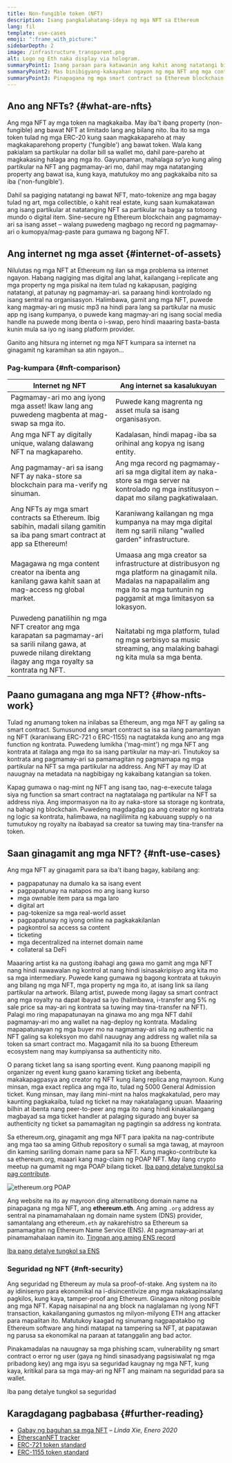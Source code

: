 ```yaml
---
title: Non-fungible token (NFT)
description: Isang pangkalahatang-ideya ng mga NFT sa Ethereum
lang: fil
template: use-cases
emoji: ":frame_with_picture:"
sidebarDepth: 2
image: /infrastructure_transparent.png
alt: Logo ng Eth naka display via hologram.
summaryPoint1: Isang paraan para katawanin ang kahit anong natatangi bilang Ethereum-based asset.
summaryPoint2: Mas binibigyang-kakayahan ngayon ng mga NFT ang mga content creator.
summaryPoint3: Pinapagana ng mga smart contract sa Ethereum blockchain.
---
```


## Ano ang NFTs? {#what-are-nfts}

Ang mga NFT ay mga token na magkakaiba. May iba't ibang property (non-fungible) ang bawat NFT at limitado lang ang bilang nito. Iba ito sa mga token tulad ng mga ERC-20 kung saan magkakapareho at may magkakaparehong property ('fungible') ang bawat token. Wala kang pakialam sa partikular na dollar bill sa wallet mo, dahil pare-pareho at magkakasing halaga ang mga ito. Gayunpaman, mahalaga _sa'yo_ kung aling partikular na NFT ang pagmamay-ari mo, dahil may mga natatanging property ang bawat isa, kung kaya, matutukoy mo ang pagkakaiba nito sa iba ('non-fungible').

Dahil sa pagiging natatangi ng bawat NFT, mato-tokenize ang mga bagay tulad ng art, mga collectible, o kahit real estate, kung saan kumakatawan ang isang partikular at natatanging NFT sa partikular na bagay sa totoong mundo o digital item. Sine-secure ng Ethereum blockchain ang pagmamay-ari sa isang asset – walang puwedeng magbago ng record ng pagmamay-ari o kumopya/mag-paste para gumawa ng bagong NFT.

<YouTube id="Xdkkux6OxfM" />

## Ang internet ng mga asset {#internet-of-assets}

Nilulutas ng mga NFT at Ethereum ng ilan sa mga problema sa internet ngayon. Habang nagiging mas digital ang lahat, kailangang i-replicate ang mga property ng mga pisikal na item tulad ng kakapusan, pagiging natatangi, at patunay ng pagmamay-ari. sa paraang hindi kontrolado ng isang sentral na organisasyon. Halimbawa, gamit ang mga NFT, puwede kang magmay-ari ng music mp3 na hindi para lang sa partikular na music app ng isang kumpanya, o puwede kang magmay-ari ng isang social media handle na puwede mong ibenta o i-swap, pero hindi maaaring basta-basta kunin mula sa iyo ng isang platform provider.

Ganito ang hitsura ng internet ng mga NFT kumpara sa internet na ginagamit ng karamihan sa atin ngayon...

### Pag-kumpara {#nft-comparison}

| Internet ng NFT                                                                                                                                                        | Ang internet sa kasalukuyan                                                                                                                                                                |
| ---------------------------------------------------------------------------------------------------------------------------------------------------------------------- | ------------------------------------------------------------------------------------------------------------------------------------------------------------------------------------------ |
| Pagmamay-ari mo ang iyong mga asset! Ikaw lang ang puwedeng magbenta at mag-swap sa mga ito.                                                                           | Puwede kang magrenta ng asset mula sa isang organisasyon.                                                                                                                                  |
| Ang mga NFT ay digitally unique, walang dalawang NFT na magkapareho.                                                                                                   | Kadalasan, hindi mapag-iba sa orihinal ang kopya ng isang entity.                                                                                                                          |
| Ang pagmamay-ari sa isang NFT ay naka-store sa blockchain para ma-verify ng sinuman.                                                                                   | Ang mga record ng pagmamay-ari sa mga digital item ay naka-store sa mga server na kontrolado ng mga institusyon – dapat mo silang pagkatiwalaan.                                           |
| Ang NFTs ay mga smart contracts sa Ethereum. Ibig sabihin, madali silang gamitin sa iba pang smart contract at app sa Ethereum!                                        | Karaniwang kailangan ng mga kumpanya na may mga digital item ng sarili nilang "walled garden" infrastructure.                                                                              |
| Magagawa ng mga content creator na ibenta ang kanilang gawa kahit saan at mag-access ng global market.                                                                 | Umaasa ang mga creator sa infrastructure at distribusyon ng mga platform na ginagamit nila. Madalas na napapailalim ang mga ito sa mga tuntunin ng paggamit at mga limitasyon sa lokasyon. |
| Puwedeng panatilihin ng mga NFT creator ang mga karapatan sa pagmamay-ari sa sarili nilang gawa, at puwede nilang direktang ilagay ang mga royalty sa kontrata ng NFT. | Naitatabi ng mga platform, tulad ng mga serbisyo sa music streaming, ang malaking bahagi ng kita mula sa mga benta.                                                                        |

## Paano gumagana ang mga NFT? {#how-nfts-work}

Tulad ng anumang token na inilabas sa Ethereum, ang mga NFT ay galing sa smart contract. Sumusunod ang smart contract sa isa sa ilang pamantayan ng NFT (karaniwang ERC-721 o ERC-1155) na nagtatakda kung ano ang mga function ng kontrata. Puwedeng lumikha ('mag-mint') ng mga NFT ang kontrata at italaga ang mga ito sa isang partikular na may-ari. Tinutukoy sa kontrata ang pagmamay-ari sa pamamagitan ng pagmamapa ng mga partikular na NFT sa mga partikular na address. Ang NFT ay may ID at nauugnay na metadata na nagbibigay ng kakaibang katangian sa token.

Kapag gumawa o nag-mint ng NFT ang isang tao, nag-e-execute talaga siya ng function sa smart contract na nagtatalaga ng partikular na NFT sa address niya. Ang impormasyon na ito ay naka-store sa storage ng kontrata, na bahagi ng blockchain. Puwedeng magdagdag pa ang creator ng kontrata ng logic sa kontrata, halimbawa, na naglilimita ng kabuuang supply o na tumutukoy ng royalty na ibabayad sa creator sa tuwing may tina-transfer na token.

## Saan ginagamit ang mga NFT? {#nft-use-cases}

Ang mga NFT ay ginagamit para sa iba't ibang bagay, kabilang ang:

- pagpapatunay na dumalo ka sa isang event
- pagpapatunay na natapos mo ang isang kurso
- mga ownable item para sa mga laro
- digital art
- pag-tokenize sa mga real-world asset
- pagpapatunay ng iyong online na pagkakakilanlan
- pagkontrol sa access sa content
- ticketing
- mga decentralized na internet domain name
- collateral sa DeFi

Maaaring artist ka na gustong ibahagi ang gawa mo gamit ang mga NFT nang hindi nawawalan ng kontrol at nang hindi isinasakripisyo ang kita mo sa mga intermediary. Puwede kang gumawa ng bagong kontrata at tukuyin ang bilang ng mga NFT, mga property ng mga ito, at isang link sa ilang partikular na artwork. Bilang artist, puwede mong ilagay sa smart contract ang mga royalty na dapat ibayad sa iyo (halimbawa, i-transfer ang 5% ng sale price sa may-ari ng kontrata sa tuwing may tina-transfer na NFT). Palagi mo ring mapapatunayan na ginawa mo ang mga NFT dahil pagmamay-ari mo ang wallet na nag-deploy ng kontrata. Madaling mapapatunayan ng mga buyer mo na nagmamay-ari sila ng authentic na NFT galing sa koleksyon mo dahil nauugnay ang address ng wallet nila sa token sa smart contract mo. Magagamit nila ito sa buong Ethereum ecosystem nang may kumpiyansa sa authenticity nito.

O parang ticket lang sa isang sporting event. Kung paanong mapipili ng organizer ng event kung gaano karaming ticket ang ibebenta, makakapagpasya ang creator ng NFT kung ilang replica ang mayroon. Kung minsan, mga exact replica ang mga ito, tulad ng 5000 General Admission ticket. Kung minsan, may ilang mini-mint na halos magkakatulad, pero may kaunting pagkakaiba, tulad ng ticket na may nakatalagang upuan. Maaaring bilhin at ibenta nang peer-to-peer ang mga ito nang hindi kinakailangang magbayad sa mga ticket handler at palaging sigurado ang buyer sa authenticity ng ticket sa pamamagitan ng pagtingin sa address ng kontrata.

Sa ethereum.org, ginagamit ang mga NFT para ipakita na nag-contribute ang mga tao sa aming Github repository o sumali sa mga tawag, at mayroon din kaming sariling domain name para sa NFT. Kung magko-contribute ka sa ethereum.org, maaari kang mag-claim ng POAP NFT. May ilang crypto meetup na gumamit ng mga POAP bilang ticket. [Iba pang detalye tungkol sa pag contribute](/contributing/#poap).

![ethereum.org POAP](./poap.png)

Ang website na ito ay mayroon ding alternatibong domain name na pinapagana ng mga NFT, ang **ethereum.eth**. Ang aming `.org` address ay sentral na pinamamahalaan ng domain name system (DNS) provider, samantalang ang ethereum`.eth` ay nakarehistro sa Ethereum sa pamamagitan ng Ethereum Name Service (ENS). At pagmamay-ari at pinamamahalaan namin ito. [Tingnan ang aming ENS record](https://app.ens.domains/name/ethereum.eth)

[Iba pang detalye tungkol sa ENS](https://app.ens.domains)

<Divider />

### Seguridad ng NFT {#nft-security}

Ang seguridad ng Ethereum ay mula sa proof-of-stake. Ang system na ito ay idinisenyo para ekonomikal na i-disincentivize ang mga nakakapinsalang pagkilos, kung kaya, tamper-proof ang Ethereum. Ginagawa nitong posible ang mga NFT. Kapag naisapinal na ang block na naglalaman ng iyong NFT transaction, kakailanganing gumastos ng milyon-milyong ETH ang attacker para mapalitan ito. Matutukoy kaagad ng sinumang nagpapatakbo ng Ethereum software ang hindi matapat na tampering sa NFT, at papatawan ng parusa sa ekonomikal na paraan at tatanggalin ang bad actor.

Pinakamadalas na nauugnay sa mga phishing scam, vulnerability ng smart contract o error ng user (gaya ng hindi sinasadyang pagsisiwalat ng mga pribadong key) ang mga isyu sa seguridad kaugnay ng mga NFT, kung kaya, kritikal para sa mga may-ari ng NFT ang mainam na seguridad para sa wallet.

<ButtonLink to="/security/">
  Iba pang detalye tungkol sa seguridad
</ButtonLink>

## Karagdagang pagbabasa {#further-reading}

- [Gabay ng baguhan sa mga NFT](https://linda.mirror.xyz/df649d61efb92c910464a4e74ae213c4cab150b9cbcc4b7fb6090fc77881a95d) – _Linda Xie, Enero 2020_
- [EtherscanNFT tracker](https://etherscan.io/nft-top-contracts)
- [ERC-721 token standard](/developers/docs/standards/tokens/erc-721/)
- [ERC-1155 token standard](/developers/docs/standards/tokens/erc-1155/)

<Divider />

<QuizWidget quizKey="nfts" />
